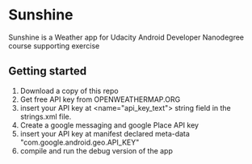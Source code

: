 # Sunshine
Sunshine is a Weather app for Udacity Android Developer Nanodegree course supporting exercise

## Getting started
1. Download a copy of this repo
1. Get free API key from OPENWEATHERMAP.ORG
2. insert your API key at <name="api_key_text"> string field in the strings.xml file.
3. Create a google messaging and google Place API key
4. insert your API key at manifest declared meta-data "com.google.android.geo.API_KEY"
5. compile and run the debug version of the app
